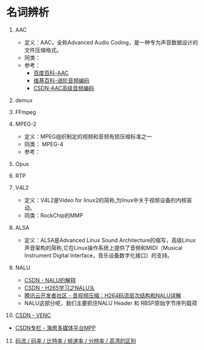 # 名词辨析

1. AAC

   - 定义：AAC，全称Advanced Audio Coding，是一种专为声音数据设计的文件压缩格式。
   - 同类：
   - 参考：
     - [百度百科-AAC](https://baike.baidu.com/item/AAC/382962?fromtitle=AAC%E6%A0%BC%E5%BC%8F&fromid=291683&fr=aladdin)
     - [维基百科-进阶音频编码](https://zh.m.wikipedia.org/zh-hans/%E9%80%B2%E9%9A%8E%E9%9F%B3%E8%A8%8A%E7%B7%A8%E7%A2%BC)
     - [CSDN-AAC高级音频编码](https://blog.csdn.net/ccsss22/article/details/114435491?spm=1001.2101.3001.6661.1&utm_medium=distribute.pc_relevant_t0.none-task-blog-2%7Edefault%7EBlogCommendFromBaidu%7ERate-1-114435491-blog-127082964.pc_relevant_vip_default&depth_1-utm_source=distribute.pc_relevant_t0.none-task-blog-2%7Edefault%7EBlogCommendFromBaidu%7ERate-1-114435491-blog-127082964.pc_relevant_vip_default&utm_relevant_index=1)

2. demux

3. FFmpeg

4. MPEG-2
   - 定义：MPEG组织制定的视频和音频有损压缩标准之一
   - 同类： MPEG-4
   - 参考： 

     

5. Opus

6. RTP

7. V4L2

   - 定义：V4L2是Video for linux2的简称,为linux中关于视频设备的内核驱动。
   - 同类：RockChip的MMP

8. ALSA

   - 定义：ALSA是Advanced Linux Sound Architecture的缩写，高级Linux声音架构的简称,它在Linux操作系统上提供了音频和MIDI（Musical Instrument Digital Interface，音乐设备数字化接口）的支持。

9. NALU

   - [CSDN - NALU的解释](https://blog.csdn.net/weixin_40673765/article/details/100038354?ops_request_misc=&request_id=&biz_id=102&utm_term=NALU&utm_medium=distribute.pc_search_result.none-task-blog-2~all~sobaiduweb~default-0-100038354.142^v71^js_top,201^v4^add_ask&spm=1018.2226.3001.4187)
   - [CSDN - H265学习之NALU头](https://blog.csdn.net/z373248439/article/details/114264841?ops_request_misc=&request_id=&biz_id=102&utm_term=NALU&utm_medium=distribute.pc_search_result.none-task-blog-2~all~sobaiduweb~default-1-114264841.142^v71^js_top,201^v4^add_ask&spm=1018.2226.3001.4187)
   - [腾讯云开发者社区 - 音视频压缩：H264码流层次结构和NALU详解](https://cloud.tencent.com/developer/article/1746993)
   - NALU这部分呢，我们主要抓住NALU Header 和 RBSP原始字节序列载荷

10. [CSDN - VENC](https://blog.csdn.net/li_wen01/article/details/105025101?ops_request_misc=&request_id=&biz_id=102&utm_term=VENC&utm_medium=distribute.pc_search_result.none-task-blog-2~all~sobaiduweb~default-0-105025101.142^v71^js_top,201^v4^add_ask&spm=1018.2226.3001.4187)

   - [CSDN专栏 - 海思多媒体平台MPP](https://blog.csdn.net/li_wen01/category_9739917.html)

11. [码流 / 码率 / 比特率 / 帧速率 / 分辨率 / 高清的区别](https://blog.csdn.net/xiangjai/article/details/44238005)
